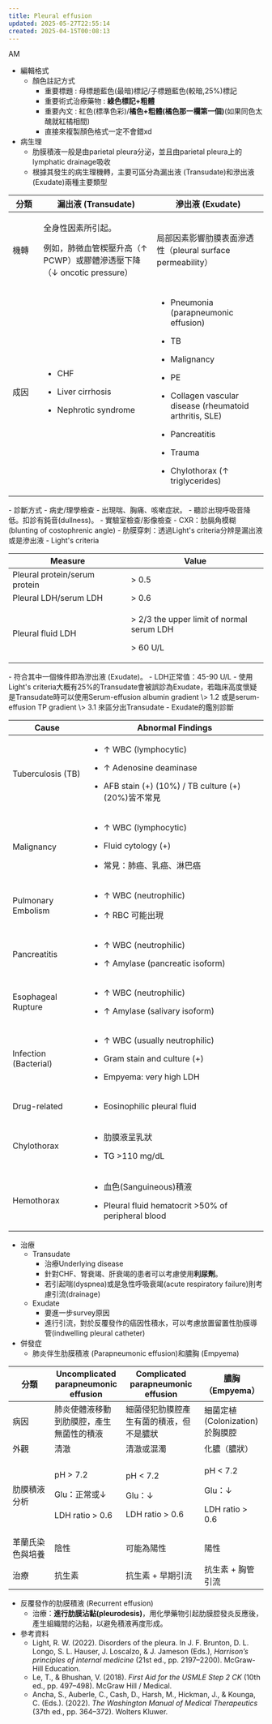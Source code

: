 ```yaml
---
title: Pleural effusion
updated: 2025-05-27T22:55:14
created: 2025-04-15T00:08:13
---
```


AM

- 編輯格式
  - 顏色註記方式
    - 重要標題 : 母標題藍色(最暗)標記/子標題藍色(較暗,25%)標記
    - 重要術式治療藥物 : **綠色標記+粗體**
    - 重要內文 : 紅色(標準色彩)/**橘色+粗體(橘色那一欄第一個)**(如果同色太醜就紅橘相間)
    - 直接來複製顏色格式一定不會錯xd
- 病生理
  - 肋膜積液一般是由parietal pleura分泌，並且由parietal pleura上的lymphatic drainage吸收
  - 根據其發生的病生理機轉，主要可區分為漏出液 (Transudate)和滲出液 (Exudate)兩種主要類型
<table>
<colgroup>
<col style="width: 12%"></col>
<col style="width: 44%"></col>
<col style="width: 43%"></col>
</colgroup>
<thead>
<tr class="header">
<th>分類</th>
<th>漏出液 (Transudate)</th>
<th>滲出液 (Exudate)</th>
</tr>
</thead>
<tbody>
<tr class="odd">
<td>機轉</td>
<td><p>全身性因素所引起。</p>
<p>例如，肺微血管楔壓升高（↑ PCWP）或膠體滲透壓下降（↓ oncotic pressure）</p></td>
<td>局部因素影響肋膜表面滲透性（pleural surface permeability）</td>
</tr>
<tr class="even">
<td>成因</td>
<td><ul>
<li><p>CHF</p></li>
<li><p>Liver cirrhosis</p></li>
<li><p>Nephrotic syndrome</p></li>
</ul></td>
<td><ul>
<li><p>Pneumonia (parapneumonic effusion)</p></li>
<li><p>TB</p></li>
<li><p>Malignancy</p></li>
<li><p>PE</p></li>
<li><p>Collagen vascular disease (rheumatoid arthritis, SLE)</p></li>
<li><p>Pancreatitis</p></li>
<li><p>Trauma</p></li>
<li><p>Chylothorax (↑ triglycerides)</p></li>
</ul></td>
</tr>
</tbody>
</table>
- 診斷方式
  - 病史/理學檢查
    - 出現喘、胸痛、咳嗽症狀。
    - 聽診出現呼吸音降低。扣診有鈍音(dullness)。
  - 實驗室檢查/影像檢查
    - CXR：肋膈角模糊 (blunting of costophrenic angle)
    - 肋膜穿刺：透過Light's criteria分辨是漏出液或是滲出液
  - Light's criteria
<table>
<colgroup>
<col style="width: 46%"></col>
<col style="width: 53%"></col>
</colgroup>
<thead>
<tr class="header">
<th><strong>Measure</strong></th>
<th><strong>Value</strong></th>
</tr>
</thead>
<tbody>
<tr class="odd">
<td>Pleural protein/serum protein</td>
<td>&gt; 0.5</td>
</tr>
<tr class="even">
<td>Pleural LDH/serum LDH</td>
<td>&gt; 0.6</td>
</tr>
<tr class="odd">
<td>Pleural fluid LDH</td>
<td><p>&gt; 2/3 the upper limit of normal serum LDH</p>
<p>&gt; 60 U/L</p></td>
</tr>
</tbody>
</table>
- 符合其中一個條件即為滲出液 (Exudate)。
- LDH正常值：45-90 U/L
- 使用Light's criteria大概有25%的Transudate會被誤診為Exudate，若臨床高度懷疑是Transudate時可以使用Serum-effusion albumin gradient \> 1.2 或是serum-effusion TP gradient \> 3.1 來區分出Transudate
- Exudate的鑑別診斷
<table>
<colgroup>
<col style="width: 30%"></col>
<col style="width: 69%"></col>
</colgroup>
<thead>
<tr class="header">
<th><strong>Cause</strong></th>
<th><strong>Abnormal Findings</strong></th>
</tr>
</thead>
<tbody>
<tr class="odd">
<td>Tuberculosis (TB)</td>
<td><ul>
<li><p>↑ WBC (lymphocytic)</p></li>
<li><p>↑ Adenosine deaminase</p></li>
<li><p>AFB stain (+) (10%) / TB culture (+) (20%)皆不常見</p></li>
</ul></td>
</tr>
<tr class="even">
<td>Malignancy</td>
<td><ul>
<li><p>↑ WBC (lymphocytic)</p></li>
<li><p>Fluid cytology (+)</p></li>
<li><p>常見：肺癌、乳癌、淋巴癌</p></li>
</ul></td>
</tr>
<tr class="odd">
<td>Pulmonary Embolism</td>
<td><ul>
<li><p>↑ WBC (neutrophilic)</p></li>
<li><p>↑ RBC 可能出現</p></li>
</ul></td>
</tr>
<tr class="even">
<td>Pancreatitis</td>
<td><ul>
<li><p>↑ WBC (neutrophilic)</p></li>
<li><p>↑ Amylase (pancreatic isoform)</p></li>
</ul></td>
</tr>
<tr class="odd">
<td>Esophageal Rupture</td>
<td><ul>
<li><p>↑ WBC (neutrophilic)</p></li>
<li><p>↑ Amylase (salivary isoform)</p></li>
</ul></td>
</tr>
<tr class="even">
<td>Infection (Bacterial)</td>
<td><ul>
<li><p>↑ WBC (usually neutrophilic)</p></li>
<li><p>Gram stain and culture (+)</p></li>
<li><p>Empyema: very high LDH</p></li>
</ul></td>
</tr>
<tr class="odd">
<td>Drug-related</td>
<td><ul>
<li><p>Eosinophilic pleural fluid</p></li>
</ul></td>
</tr>
<tr class="even">
<td>Chylothorax</td>
<td><ul>
<li><p>肋膜液呈乳狀</p></li>
<li><p>TG &gt;110 mg/dL</p></li>
</ul></td>
</tr>
<tr class="odd">
<td>Hemothorax</td>
<td><ul>
<li><p>血色(Sanguineous)積液</p></li>
<li><p>Pleural fluid hematocrit &gt;50% of peripheral blood</p></li>
</ul></td>
</tr>
</tbody>
</table>

- 治療
  - Transudate
    - 治療Underlying disease
    - 針對CHF、腎衰竭、肝衰竭的患者可以考慮使用**利尿劑**。
    - 若引起喘(dyspnea)或是急性呼吸衰竭(acute respiratory failure)則考慮引流(drainage)
  - Exudate
    - 要進一步survey原因
    - 進行引流，對於反覆發作的癌因性積水，可以考慮放置留置性肋膜導管(indwelling pleural catheter)
- 併發症
  - 肺炎伴生肋膜積液 (Parapneumonic effusion)和膿胸 (Empyema)
<table>
<colgroup>
<col style="width: 17%"></col>
<col style="width: 28%"></col>
<col style="width: 31%"></col>
<col style="width: 23%"></col>
</colgroup>
<thead>
<tr class="header">
<th>分類</th>
<th>Uncomplicated parapneumonic effusion</th>
<th>Complicated parapneumonic effusion</th>
<th>膿胸（Empyema）</th>
</tr>
</thead>
<tbody>
<tr class="odd">
<td>病因</td>
<td>肺炎使體液移動到肋膜腔，產生無菌性的積液</td>
<td>細菌侵犯肋膜腔產生有菌的積液，但不是膿狀</td>
<td>細菌定植(Colonization)於胸膜腔</td>
</tr>
<tr class="even">
<td>外觀</td>
<td>清澈</td>
<td>清澈或混濁</td>
<td>化膿（膿狀）</td>
</tr>
<tr class="odd">
<td>肋膜積液分析</td>
<td><p>pH &gt; 7.2</p>
<p>Glu：正常或↓<br></br>
LDH ratio &gt; 0.6</p></td>
<td><p>pH &lt; 7.2</p>
<p>Glu：↓</p>
<p>LDH ratio &gt; 0.6</p></td>
<td><p>pH &lt; 7.2</p>
<p>Glu：↓</p>
<p>LDH ratio &gt; 0.6</p></td>
</tr>
<tr class="even">
<td>革蘭氏染色與培養</td>
<td>陰性</td>
<td>可能為陽性</td>
<td>陽性</td>
</tr>
<tr class="odd">
<td>治療</td>
<td>抗生素</td>
<td>抗生素 + 早期引流</td>
<td>抗生素 + 胸管引流</td>
</tr>
</tbody>
</table>

- 反覆發作的肋膜積液 (Recurrent effusion)
  - 治療：**進行肋膜沾黏(pleurodesis)**，用化學藥物引起肋膜腔發炎反應後，產生組織間的沾黏，以避免積液再度形成。
- 參考資料
  - Light, R. W. (2022). Disorders of the pleura. In J. F. Brunton, D. L. Longo, S. L. Hauser, J. Loscalzo, & J. Jameson (Eds.), *Harrison’s principles of internal medicine* (21st ed., pp. 2197–2200). McGraw-Hill Education.
  - Le, T., & Bhushan, V. (2018). *First Aid for the USMLE Step 2 CK* (10th ed., pp. 497–498). McGraw Hill / Medical.
  - Ancha, S., Auberle, C., Cash, D., Harsh, M., Hickman, J., & Kounga, C. (Eds.). (2022). *The Washington Manual of Medical Therapeutics* (37th ed., pp. 364–372). Wolters Kluwer.
